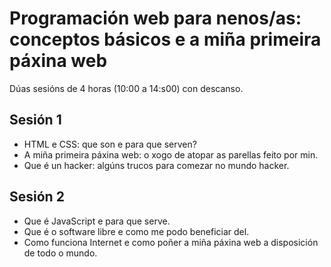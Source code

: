 # Programación web para nenos/as: conceptos básicos e a miña primeira páxina web

Dúas sesións de 4 horas (10:00 a 14:s00) con descanso.

## Sesión 1
- HTML e CSS: que son e para que serven?
- A miña primeira páxina web: o xogo de atopar as parellas feito por min.
- Que é un hacker: algúns trucos para comezar no mundo hacker.

## Sesión 2
- Que é JavaScript e para que serve.
- Que é o software libre e como me podo beneficiar del.
- Como funciona Internet e como poñer a miña páxina web a disposición de todo o mundo.
